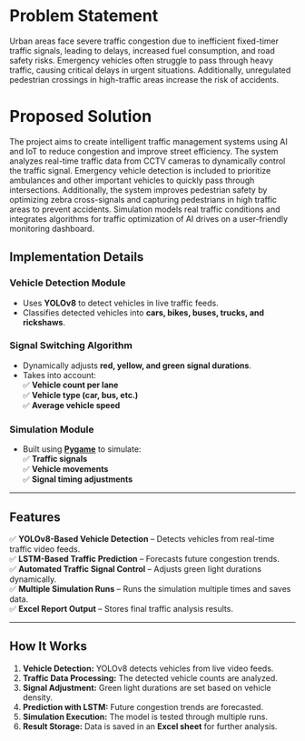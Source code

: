 # Problem Statement
Urban areas face severe traffic congestion due to inefficient fixed-timer traffic signals, leading to delays, increased fuel consumption, and road safety risks. Emergency vehicles often struggle to pass through heavy traffic, causing critical delays in urgent situations. Additionally, unregulated pedestrian crossings in high-traffic areas increase the risk of accidents.

# Proposed Solution
The project aims to create intelligent traffic management systems using AI and IoT to reduce congestion and improve street efficiency. The system analyzes real-time traffic data from CCTV cameras to dynamically control the traffic signal. Emergency vehicle detection is included to prioritize ambulances and other important vehicles to quickly pass through intersections. Additionally, the system improves pedestrian safety by optimizing zebra cross-signals and capturing pedestrians in high traffic areas to prevent accidents. Simulation models real traffic conditions and integrates algorithms for traffic optimization of AI drives on a user-friendly monitoring dashboard.

##  **Implementation Details**  
### Vehicle Detection Module  
- Uses **YOLOv8** to detect vehicles in live traffic feeds.  
- Classifies detected vehicles into **cars, bikes, buses, trucks, and rickshaws**.  

### Signal Switching Algorithm 
- Dynamically adjusts **red, yellow, and green signal durations**.  
- Takes into account:  
  ✅ **Vehicle count per lane**  
  ✅ **Vehicle type (car, bus, etc.)**  
  ✅ **Average vehicle speed**  

### Simulation Module  
- Built using **[Pygame](https://www.pygame.org/news)** to simulate:  
  ✅ **Traffic signals**  
  ✅ **Vehicle movements**  
  ✅ **Signal timing adjustments**  
 
---

##  **Features**  
✅ **YOLOv8-Based Vehicle Detection** – Detects vehicles from real-time traffic video feeds.  
✅ **LSTM-Based Traffic Prediction** – Forecasts future congestion trends.  
✅ **Automated Traffic Signal Control** – Adjusts green light durations dynamically.  
✅ **Multiple Simulation Runs** – Runs the simulation multiple times and saves data.  
✅ **Excel Report Output** – Stores final traffic analysis results.  

---

##  **How It Works**  
1. **Vehicle Detection:** YOLOv8 detects vehicles from live video feeds.  
2. **Traffic Data Processing:** The detected vehicle counts are analyzed.  
3. **Signal Adjustment:** Green light durations are set based on vehicle density.  
4. **Prediction with LSTM:** Future congestion trends are forecasted.  
5. **Simulation Execution:** The model is tested through multiple runs.  
6. **Result Storage:** Data is saved in an **Excel sheet** for further analysis.




